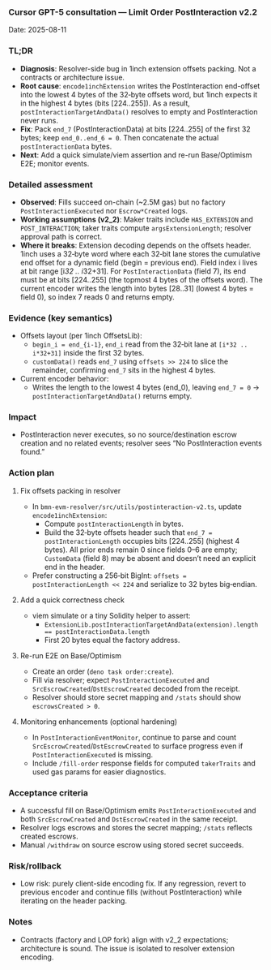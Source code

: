 ### Cursor GPT-5 consultation — Limit Order PostInteraction v2.2

Date: 2025-08-11

### TL;DR
- **Diagnosis**: Resolver-side bug in 1inch extension offsets packing. Not a contracts or architecture issue.
- **Root cause**: `encode1inchExtension` writes the PostInteraction end-offset into the lowest 4 bytes of the 32‑byte offsets word, but 1inch expects it in the highest 4 bytes (bits [224..255]). As a result, `postInteractionTargetAndData()` resolves to empty and PostInteraction never runs.
- **Fix**: Pack `end_7` (PostInteractionData) at bits [224..255] of the first 32 bytes; keep `end_0..end_6 = 0`. Then concatenate the actual `postInteractionData` bytes.
- **Next**: Add a quick simulate/viem assertion and re-run Base/Optimism E2E; monitor events.

### Detailed assessment
- **Observed**: Fills succeed on-chain (~2.5M gas) but no factory `PostInteractionExecuted` nor `Escrow*Created` logs.
- **Working assumptions (v2_2)**: Maker traits include `HAS_EXTENSION` and `POST_INTERACTION`; taker traits compute `argsExtensionLength`; resolver approval path is correct.
- **Where it breaks**: Extension decoding depends on the offsets header. 1inch uses a 32‑byte word where each 32‑bit lane stores the cumulative end offset for a dynamic field (begin = previous end). Field index i lives at bit range [i*32 .. i*32+31]. For `PostInteractionData` (field 7), its end must be at bits [224..255] (the topmost 4 bytes of the offsets word). The current encoder writes the length into bytes [28..31] (lowest 4 bytes = field 0), so index 7 reads 0 and returns empty.

### Evidence (key semantics)
- Offsets layout (per 1inch OffsetsLib):
  - `begin_i = end_{i-1}`, `end_i` read from the 32‑bit lane at `[i*32 .. i*32+31]` inside the first 32 bytes.
  - `customData()` reads `end_7` using `offsets >> 224` to slice the remainder, confirming `end_7` sits in the highest 4 bytes.
- Current encoder behavior:
  - Writes the length to the lowest 4 bytes (end_0), leaving `end_7 = 0` → `postInteractionTargetAndData()` returns empty.

### Impact
- PostInteraction never executes, so no source/destination escrow creation and no related events; resolver sees “No PostInteraction events found.”

### Action plan
1) Fix offsets packing in resolver
   - In `bmn-evm-resolver/src/utils/postinteraction-v2.ts`, update `encode1inchExtension`:
     - Compute `postInteractionLength` in bytes.
     - Build the 32‑byte offsets header such that `end_7 = postInteractionLength` occupies bits [224..255] (highest 4 bytes). All prior ends remain 0 since fields 0–6 are empty; `CustomData` (field 8) may be absent and doesn’t need an explicit end in the header.
   - Prefer constructing a 256‑bit BigInt: `offsets = postInteractionLength << 224` and serialize to 32 bytes big‑endian.

2) Add a quick correctness check
   - viem simulate or a tiny Solidity helper to assert:
     - `ExtensionLib.postInteractionTargetAndData(extension).length == postInteractionData.length`
     - First 20 bytes equal the factory address.

3) Re-run E2E on Base/Optimism
   - Create an order (`deno task order:create`).
   - Fill via resolver; expect `PostInteractionExecuted` and `SrcEscrowCreated`/`DstEscrowCreated` decoded from the receipt.
   - Resolver should store secret mapping and `/stats` should show `escrowsCreated > 0`.

4) Monitoring enhancements (optional hardening)
   - In `PostInteractionEventMonitor`, continue to parse and count `SrcEscrowCreated`/`DstEscrowCreated` to surface progress even if `PostInteractionExecuted` is missing.
   - Include `/fill-order` response fields for computed `takerTraits` and used gas params for easier diagnostics.

### Acceptance criteria
- A successful fill on Base/Optimism emits `PostInteractionExecuted` and both `SrcEscrowCreated` and `DstEscrowCreated` in the same receipt.
- Resolver logs escrows and stores the secret mapping; `/stats` reflects created escrows.
- Manual `/withdraw` on source escrow using stored secret succeeds.

### Risk/rollback
- Low risk: purely client-side encoding fix. If any regression, revert to previous encoder and continue fills (without PostInteraction) while iterating on the header packing.

### Notes
- Contracts (factory and LOP fork) align with v2_2 expectations; architecture is sound. The issue is isolated to resolver extension encoding.


